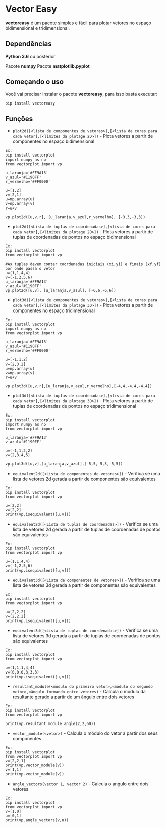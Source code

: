 # Vector Easy

**vectoreasy** é um pacote simples e fácil para plotar vetores no espaço bidimensional e tridimensional.

## Dependências
**Python 3.6** ou posterior

Pacote **numpy**
Pacote **matplotlib.pyplot**


## Começando o uso
Você vai precisar instalar o pacote **vectoreasy**, para isso basta executar:
```
pip install vectoreasy
```

## Funções

* `plot2d([<lista de componentes de vetores>],[<lista de cores para cada vetor],[<limites da plotage 2D>])` - Plota vetores a partir de componentes no espaço bidimensional
```
Ex: 
pip install vectorplot
import numpy as np
from vectorplot import vp

u_laranja='#FF9A13'
v_azul='#1190FF'
r_vermelho='#FF0000'

u=[1,2]
v=[2,1]
u=np.array(u)
v=np.array(v)
r=u+v

vp.plot2d([u,v,r], [u_laranja,v_azul,r_vermelho], [-3,3,-3,3])
```

* `plot2d([<Lista de tuplas de coordenadas>],[<lista de cores para cada vetor],[<limites da plotage 2D>])` - Plota vetores a partir de tuplas de coordenadas de pontos no espaço bidimensional
```
Ex: 
pip install vectorplot
from vectorplot import vp

#As tuplas devem conter coordenadas iniciais (xi,yi) e finais (xf,yf) por onde passa o vetor 
u=(1,1,4,4)
v=(-1,2,5,6)
u_laranja='#FF9A13'
v_azul='#1190FF'
vp.plot2d([u,v], [u_laranja,v_azul], [-6,6,-6,6])
```


* `plot3d([<lista de componentes de vetores>],[<lista de cores para cada vetor],[<limites da plotage 3D>])` - Plota vetores a partir de componentes no espaço tridimensional
```
Ex: 
pip install vectorplot
import numpy as np
from vectorplot import vp

u_laranja='#FF9A13'
v_azul='#1190FF'
r_vermelho='#FF0000'

u=[-1,1,2]
v=[2,3,2]
u=np.array(u)
v=np.array(v)
r=u+v

vp.plot3d([u,v,r],[u_laranja,v_azul,r_vermelho],[-4,4,-4,4,-4,4])
```

* `plot3d([<Lista de tuplas de coordenadas>],[<lista de cores para cada vetor],[<limites da plotage 3D>])` - Plota vetores a partir de tuplas de coordenadas de pontos no espaço tridimensional
```
Ex: 
pip install vectorplot
import numpy as np
from vectorplot import vp

u_laranja='#FF9A13'
v_azul='#1190FF'

u=(-1,1,2,2)
v=(2,3,4,5]

vp.plot3d([u,v],[u_laranja,v_azul],[-5,5,-5,5,-5,5])
```

* `equivalent2d([<Lista de componentes de vetores>])` - Verifica se uma lista de vetores 2d gerada a partir de componentes são equivalentes
```
Ex: 
pip install vectorplot
from vectorplot import vp

u=[2,2]
v=[2,2]
print(vp.isequivalent([u,v]))

```

* `equivalent2d([<Lista de tuplas de coordenadas>])` - Verifica se uma lista de vetores 2d gerada a partir de tuplas de coordenadas de pontos são equivalentes
```
Ex: 
pip install vectorplot
from vectorplot import vp

u=(1,1,4,4)
v=(-1,2,5,6)
print(vp.isequivalent([u,v]))

```
* `equivalent3d([<Lista de componentes de vetores>])` - Verifica se uma lista de vetores 3d gerada a partir de componentes são equivalentes
```
Ex: 
pip install vectorplot
from vectorplot import vp

u=[2,2,2]
v=[2,2,2]
print(vp.isequivalent([u,v]))

```

* `equivalent3d([<Lista de tuplas de coordenadas>])` - Verifica se uma lista de vetores 3d gerada a partir de tuplas de coordenadas de pontos são equivalentes
```
Ex: 
pip install vectorplot
from vectorplot import vp

u=(1,1,1,4,4)
v=(0,0,0,3,3,3)
print(vp.isequivalent([u,v]))

```

* `resultant_module(<módulo do primeiro vetor>,<módulo do segundo vetor>,<ângulo formando entre vetores)` - Calcula o módulo da resultante gerado a partir de um ângulo entre dois vetores
```
Ex: 
pip install vectorplot
from vectorplot import vp

print(vp.resultant_module_angle(2,2,60))

```


* `vector_module(<vetor>)` - Calcula o módulo do vetor a partir dos seus componentes
```
Ex: 
pip install vectorplot
from vectorplot import vp
v=[2,2,1]
print(vp.vector_module(v))
v=[1,1]
print(vp.vector_module(v))
```


* `angle_vectors(vector 1, vector 2)` - Calcula o angulo entre dois vetores
```
Ex: 
pip install vectorplot
from vectorplot import vp
v=[1,0]
u=[0,1]
print(vp.angle_vectors(v,u))
```